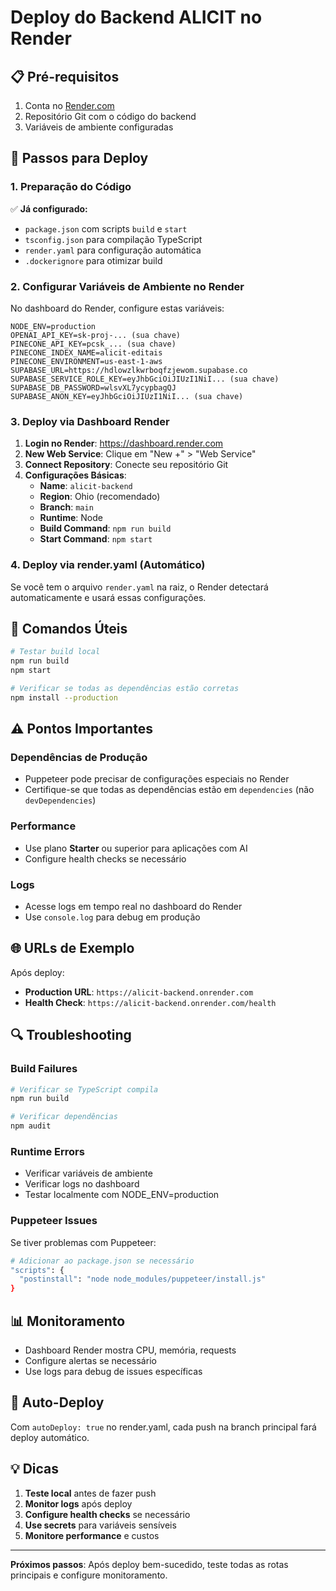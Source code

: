 # Deploy do Backend ALICIT no Render

## 📋 Pré-requisitos

1. Conta no [Render.com](https://render.com)
2. Repositório Git com o código do backend
3. Variáveis de ambiente configuradas

## 🚀 Passos para Deploy

### 1. Preparação do Código

✅ **Já configurado:**
- `package.json` com scripts `build` e `start`
- `tsconfig.json` para compilação TypeScript
- `render.yaml` para configuração automática
- `.dockerignore` para otimizar build

### 2. Configurar Variáveis de Ambiente no Render

No dashboard do Render, configure estas variáveis:

```
NODE_ENV=production
OPENAI_API_KEY=sk-proj-... (sua chave)
PINECONE_API_KEY=pcsk_... (sua chave)
PINECONE_INDEX_NAME=alicit-editais
PINECONE_ENVIRONMENT=us-east-1-aws
SUPABASE_URL=https://hdlowzlkwrboqfzjewom.supabase.co
SUPABASE_SERVICE_ROLE_KEY=eyJhbGciOiJIUzI1NiI... (sua chave)
SUPABASE_DB_PASSWORD=wlsvXL7ycypbagQJ
SUPABASE_ANON_KEY=eyJhbGciOiJIUzI1NiI... (sua chave)
```

### 3. Deploy via Dashboard Render

1. **Login no Render**: https://dashboard.render.com
2. **New Web Service**: Clique em "New +" > "Web Service"
3. **Connect Repository**: Conecte seu repositório Git
4. **Configurações Básicas**:
   - **Name**: `alicit-backend`
   - **Region**: Ohio (recomendado)
   - **Branch**: `main`
   - **Runtime**: Node
   - **Build Command**: `npm run build`
   - **Start Command**: `npm start`

### 4. Deploy via render.yaml (Automático)

Se você tem o arquivo `render.yaml` na raiz, o Render detectará automaticamente e usará essas configurações.

## 🔧 Comandos Úteis

```bash
# Testar build local
npm run build
npm start

# Verificar se todas as dependências estão corretas
npm install --production
```

## ⚠️ Pontos Importantes

### Dependências de Produção
- Puppeteer pode precisar de configurações especiais no Render
- Certifique-se que todas as dependências estão em `dependencies` (não `devDependencies`)

### Performance
- Use plano **Starter** ou superior para aplicações com AI
- Configure health checks se necessário

### Logs
- Acesse logs em tempo real no dashboard do Render
- Use `console.log` para debug em produção

## 🌐 URLs de Exemplo

Após deploy:
- **Production URL**: `https://alicit-backend.onrender.com`
- **Health Check**: `https://alicit-backend.onrender.com/health`

## 🔍 Troubleshooting

### Build Failures
```bash
# Verificar se TypeScript compila
npm run build

# Verificar dependências
npm audit
```

### Runtime Errors
- Verificar variáveis de ambiente
- Verificar logs no dashboard
- Testar localmente com NODE_ENV=production

### Puppeteer Issues
Se tiver problemas com Puppeteer:
```bash
# Adicionar ao package.json se necessário
"scripts": {
  "postinstall": "node node_modules/puppeteer/install.js"
}
```

## 📊 Monitoramento

- Dashboard Render mostra CPU, memória, requests
- Configure alertas se necessário
- Use logs para debug de issues específicas

## 🔄 Auto-Deploy

Com `autoDeploy: true` no render.yaml, cada push na branch principal fará deploy automático.

## 💡 Dicas

1. **Teste local** antes de fazer push
2. **Monitor logs** após deploy
3. **Configure health checks** se necessário
4. **Use secrets** para variáveis sensíveis
5. **Monitore performance** e custos

---

**Próximos passos**: Após deploy bem-sucedido, teste todas as rotas principais e configure monitoramento.